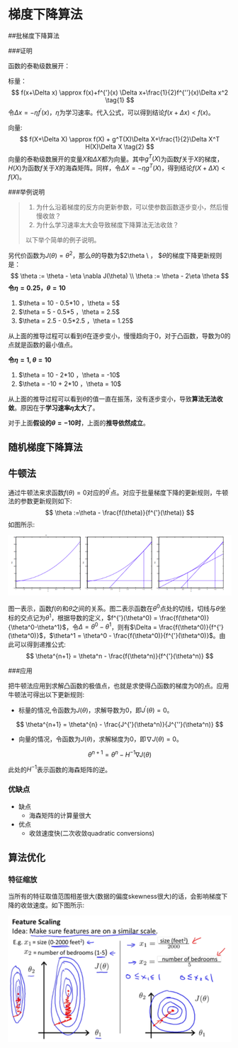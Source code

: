 # 梯度下降算法

##批梯度下降算法

###证明

函数的泰勒级数展开：

标量：
$$
f(x+\Delta x) \approx f(x)+f^{'}(x) \Delta x+\frac{1}{2}f^{''}(x)\Delta x^2 \tag{1}
$$
令$\Delta x = -\eta f^{'}(x)$，$\eta$为学习速率。代入公式，可以得到结论$f(x+\Delta x) < f(x)$。

向量:
$$
f(X+\Delta X) \approx f(X) + g^T(X)\Delta X+\frac{1}{2}\Delta X^T H(X)\Delta X \tag{2}
$$
向量的泰勒级数展开的变量$X$和$\Delta X$都为向量。其中$g^T(X)$为函数$f$关于$X$的梯度，$H(X)$为函数$f$关于$X$的海森矩阵。同样，令$\Delta X = -\eta g^T(X)$，得到结论$f(X+\Delta X) < f(X)$。

###举例说明

> 1. 为什么沿着梯度的反方向更新参数，可以使参数函数逐步变小，然后慢慢收敛？
> 2. 为什么学习速率太大会导致梯度下降算法无法收敛？
>
> 以下举个简单的例子说明。

另代价函数为$J(\theta) = \theta^2$，那么$\theta$的导数为$2\theta \ ， $$\theta$的梯度下降更新规则是：
$$
\theta := \theta - \eta \nabla J(\theta) \\
\theta := \theta - 2\eta \theta
$$
**令$\eta = 0.25$，$\theta=10$**

1. $\theta = 10 - 0.5*10 $，$\theta = 5$
2. $\theta = 5 - 0.5*5 $，$\theta = 2.5$
3. $\theta = 2.5 - 0.5*2.5 $，$\theta = 1.25$

从上面的推导过程可以看到$\theta$在逐步变小，慢慢趋向于0，对于凸函数，导数为0的点就是函数的最小值点。

**令$\eta = 1, \theta = 10$**

1. $\theta = 10 - 2*10 $，$\theta = -10$
2. $\theta = -10 + 2*10 $，$\theta = 10$

从上面的推导过程可以看到$\theta$的值一直在振荡，没有逐步变小，导致**算法无法收敛**。原因在于**学习速率$\eta$太大**了。

对于上面**假设的$\theta=-10$时**，上面的**推导依然成立**。

## 随机梯度下降算法

## 牛顿法

通过牛顿法来求函数$f(\theta)=0$对应的$\theta^{'}$点。对应于批量梯度下降的更新规则，牛顿法的参数更新规则如下:
$$
\theta :=\theta - \frac{f(\theta)}{f^{'}(\theta)}
$$
如图所示:

![d-](image/gd-2.png)

图一表示，函数$f(\theta)$和$\theta$之间的关系。图二表示函数在$\theta^0$点处的切线，切线与$\theta$坐标的交点记为$\theta^1$，根据导数的定义，$f^{'}(\theta^0) = \frac{f(\theta^0)}{\theta^0-\theta^1}$，令$\Delta = \theta^0-\theta^1$，则有$\Delta = \frac{f(\theta^0)}{f^{'}(\theta^0)}$，$\theta^1 = \theta^0 - \frac{f(\theta^0)}{f^{'}(\theta^0)}$。由此可以得到递推公式:
$$
\theta^{n+1} = \theta^n - \frac{f(\theta^n)}{f^{'}(\theta^n)}
$$

###应用

把牛顿法应用到求解凸函数的极值点，也就是求使得凸函数的梯度为0的点。应用牛顿法可得出以下更新规则:

- 标量的情况,令函数为$J(\theta)$，求解导数为0，即$J^{'}(\theta) = 0$。

$$
\theta^{n+1} = \theta^{n} - \frac{J^{'}(\theta^n)}{J^{''}(\theta^n)}
$$

- 向量的情况，令函数为$J(\theta)$，求解梯度为0，即$\nabla J(\theta) = 0$。

$$
\theta^{n+1} = \theta^{n} - H^{-1}\nabla J(\theta)
$$

此处的$H^{-1}$表示函数的海森矩阵的逆。

### 优缺点

- 缺点
  - 海森矩阵的计算量很大
- 优点
  - 收敛速度快(二次收敛quadratic conversions)

## 算法优化

### 特征缩放

当所有的特征取值范围相差很大(数据的偏度skewness很大)的话，会影响梯度下降的收敛速度。如下图所示:

![d-](image/gd-1.png)